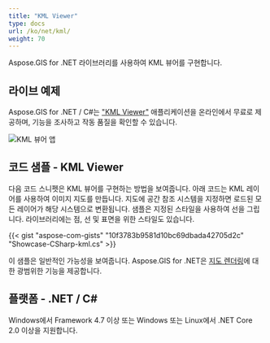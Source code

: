 ```yaml
---
title: "KML Viewer"
type: docs
url: /ko/net/kml/
weight: 70
---
```


Aspose.GIS for .NET 라이브러리를 사용하여 KML 뷰어를 구현합니다.

## **라이브 예제**

Aspose.GIS for .NET / C#는 ["KML Viewer"](https://products.aspose.app/gis/viewer/kml) 애플리케이션을 온라인에서 무료로 제공하며, 기능을 조사하고 작동 품질을 확인할 수 있습니다.

![KML 뷰어 앱](viewer.png)

## **코드 샘플 - KML Viewer**

다음 코드 스니펫은 KML 뷰어를 구현하는 방법을 보여줍니다. 아래 코드는 KML 레이어를 사용하여 이미지 지도를 만듭니다. 지도에 공간 참조 시스템을 지정하면 로드된 모든 레이어가 해당 시스템으로 변환됩니다.
샘플은 지정된 스타일을 사용하여 선을 그립니다. 라이브러리에는 점, 선 및 표면을 위한 스타일도 있습니다.

{{< gist "aspose-com-gists" "10f3783b9581d10bc69dbada42705d2c" "Showcase-CSharp-kml.cs" >}}

이 샘플은 일반적인 가능성을 보여줍니다. Aspose.GIS for .NET은 [지도 렌더링](https://docs.aspose.com/gis/net/map-rendering/)에 대한 광범위한 기능을 제공합니다.

## **플랫폼 - .NET / C#**

Windows에서 Framework 4.7 이상 또는 Windows 또는 Linux에서 .NET Core 2.0 이상을 지원합니다.
